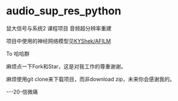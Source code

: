 # audio_sup_res_python
鼠大信号与系统2 课程项目 音频超分辨率重建

项目中使用的神经网络模型见[KYShek/AFILM](https://github.com/KYShek/AFILM)

To 哈哈群

麻烦点一下Fork和Star，这是对我工作的尊重谢谢。

麻烦使用git clone来下载项目，而非download zip，未来你会感谢我的。

---20-信微痛
